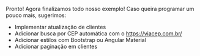 Pronto! Agora finalizamos todo nosso exemplo! Caso queira programar um pouco mais, sugerimos:

- Implementar atualização de clientes
- Adicionar busca por CEP automática com o https://viacep.com.br/
- Adicionar estilos com Bootstrap ou Angular Material
- Adicionar paginação em clientes